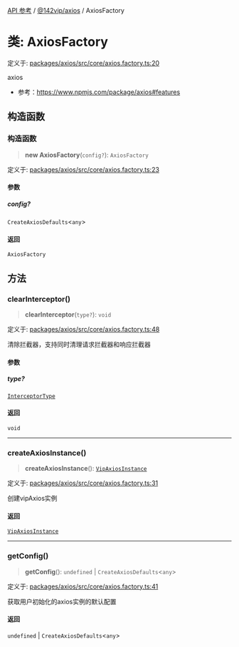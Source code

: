 [API 参考](../../../index.md) / [@142vip/axios](../index.md) / AxiosFactory

# 类: AxiosFactory

定义于: [packages/axios/src/core/axios.factory.ts:20](https://github.com/142vip/core-x/blob/58a4aca72f73ebc92491a458c9b83754486dc296/packages/axios/src/core/axios.factory.ts#L20)

axios
- 参考：https://www.npmjs.com/package/axios#features

## 构造函数

### 构造函数

> **new AxiosFactory**(`config?`): `AxiosFactory`

定义于: [packages/axios/src/core/axios.factory.ts:23](https://github.com/142vip/core-x/blob/58a4aca72f73ebc92491a458c9b83754486dc296/packages/axios/src/core/axios.factory.ts#L23)

#### 参数

##### config?

`CreateAxiosDefaults`\<`any`\>

#### 返回

`AxiosFactory`

## 方法

### clearInterceptor()

> **clearInterceptor**(`type?`): `void`

定义于: [packages/axios/src/core/axios.factory.ts:48](https://github.com/142vip/core-x/blob/58a4aca72f73ebc92491a458c9b83754486dc296/packages/axios/src/core/axios.factory.ts#L48)

清除拦截器，支持同时清理请求拦截器和响应拦截器

#### 参数

##### type?

[`InterceptorType`](../enumerations/InterceptorType.md)

#### 返回

`void`

***

### createAxiosInstance()

> **createAxiosInstance**(): [`VipAxiosInstance`](../interfaces/VipAxiosInstance.md)

定义于: [packages/axios/src/core/axios.factory.ts:31](https://github.com/142vip/core-x/blob/58a4aca72f73ebc92491a458c9b83754486dc296/packages/axios/src/core/axios.factory.ts#L31)

创建vipAxios实例

#### 返回

[`VipAxiosInstance`](../interfaces/VipAxiosInstance.md)

***

### getConfig()

> **getConfig**(): `undefined` \| `CreateAxiosDefaults`\<`any`\>

定义于: [packages/axios/src/core/axios.factory.ts:41](https://github.com/142vip/core-x/blob/58a4aca72f73ebc92491a458c9b83754486dc296/packages/axios/src/core/axios.factory.ts#L41)

获取用户初始化的axios实例的默认配置

#### 返回

`undefined` \| `CreateAxiosDefaults`\<`any`\>
